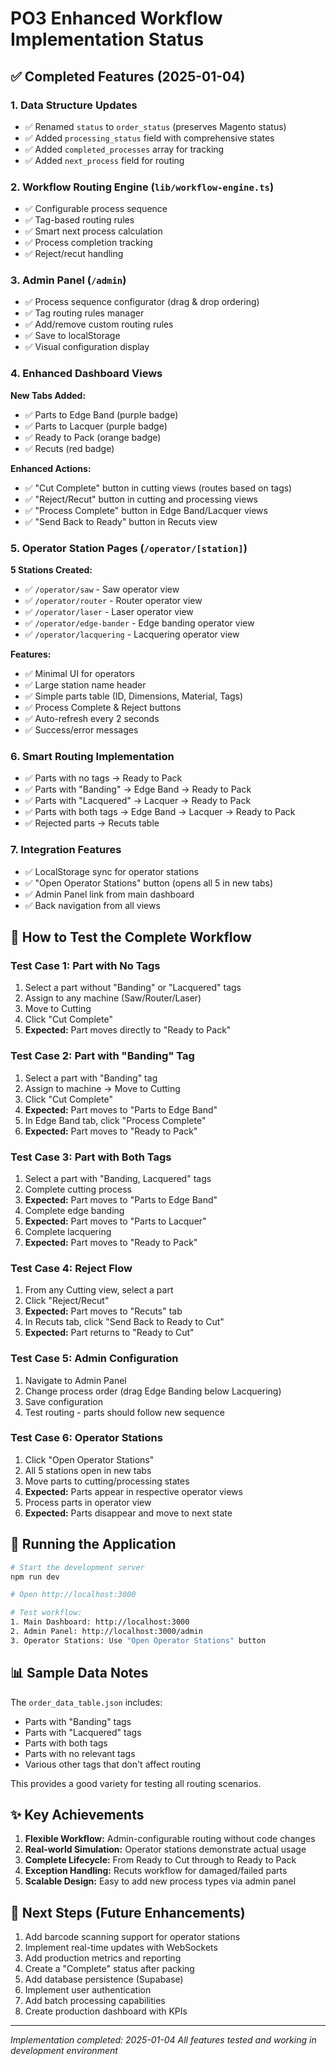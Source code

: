 # PO3 Enhanced Workflow Implementation Status

## ✅ Completed Features (2025-01-04)

### 1. Data Structure Updates
- ✅ Renamed `status` to `order_status` (preserves Magento status)
- ✅ Added `processing_status` field with comprehensive states
- ✅ Added `completed_processes` array for tracking
- ✅ Added `next_process` field for routing

### 2. Workflow Routing Engine (`lib/workflow-engine.ts`)
- ✅ Configurable process sequence
- ✅ Tag-based routing rules
- ✅ Smart next process calculation
- ✅ Process completion tracking
- ✅ Reject/recut handling

### 3. Admin Panel (`/admin`)
- ✅ Process sequence configurator (drag & drop ordering)
- ✅ Tag routing rules manager
- ✅ Add/remove custom routing rules
- ✅ Save to localStorage
- ✅ Visual configuration display

### 4. Enhanced Dashboard Views
**New Tabs Added:**
- ✅ Parts to Edge Band (purple badge)
- ✅ Parts to Lacquer (purple badge)
- ✅ Ready to Pack (orange badge)
- ✅ Recuts (red badge)

**Enhanced Actions:**
- ✅ "Cut Complete" button in cutting views (routes based on tags)
- ✅ "Reject/Recut" button in cutting and processing views
- ✅ "Process Complete" button in Edge Band/Lacquer views
- ✅ "Send Back to Ready" button in Recuts view

### 5. Operator Station Pages (`/operator/[station]`)
**5 Stations Created:**
- ✅ `/operator/saw` - Saw operator view
- ✅ `/operator/router` - Router operator view
- ✅ `/operator/laser` - Laser operator view
- ✅ `/operator/edge-bander` - Edge banding operator view
- ✅ `/operator/lacquering` - Lacquering operator view

**Features:**
- ✅ Minimal UI for operators
- ✅ Large station name header
- ✅ Simple parts table (ID, Dimensions, Material, Tags)
- ✅ Process Complete & Reject buttons
- ✅ Auto-refresh every 2 seconds
- ✅ Success/error messages

### 6. Smart Routing Implementation
- ✅ Parts with no tags → Ready to Pack
- ✅ Parts with "Banding" → Edge Band → Ready to Pack
- ✅ Parts with "Lacquered" → Lacquer → Ready to Pack
- ✅ Parts with both tags → Edge Band → Lacquer → Ready to Pack
- ✅ Rejected parts → Recuts table

### 7. Integration Features
- ✅ LocalStorage sync for operator stations
- ✅ "Open Operator Stations" button (opens all 5 in new tabs)
- ✅ Admin Panel link from main dashboard
- ✅ Back navigation from all views

## 🎯 How to Test the Complete Workflow

### Test Case 1: Part with No Tags
1. Select a part without "Banding" or "Lacquered" tags
2. Assign to any machine (Saw/Router/Laser)
3. Move to Cutting
4. Click "Cut Complete" 
5. **Expected:** Part moves directly to "Ready to Pack"

### Test Case 2: Part with "Banding" Tag
1. Select a part with "Banding" tag
2. Assign to machine → Move to Cutting
3. Click "Cut Complete"
4. **Expected:** Part moves to "Parts to Edge Band"
5. In Edge Band tab, click "Process Complete"
6. **Expected:** Part moves to "Ready to Pack"

### Test Case 3: Part with Both Tags
1. Select a part with "Banding, Lacquered" tags
2. Complete cutting process
3. **Expected:** Part moves to "Parts to Edge Band"
4. Complete edge banding
5. **Expected:** Part moves to "Parts to Lacquer"
6. Complete lacquering
7. **Expected:** Part moves to "Ready to Pack"

### Test Case 4: Reject Flow
1. From any Cutting view, select a part
2. Click "Reject/Recut"
3. **Expected:** Part moves to "Recuts" tab
4. In Recuts tab, click "Send Back to Ready to Cut"
5. **Expected:** Part returns to "Ready to Cut"

### Test Case 5: Admin Configuration
1. Navigate to Admin Panel
2. Change process order (drag Edge Banding below Lacquering)
3. Save configuration
4. Test routing - parts should follow new sequence

### Test Case 6: Operator Stations
1. Click "Open Operator Stations"
2. All 5 stations open in new tabs
3. Move parts to cutting/processing states
4. **Expected:** Parts appear in respective operator views
5. Process parts in operator view
6. **Expected:** Parts disappear and move to next state

## 🚀 Running the Application

```bash
# Start the development server
npm run dev

# Open http://localhost:3000

# Test workflow:
1. Main Dashboard: http://localhost:3000
2. Admin Panel: http://localhost:3000/admin
3. Operator Stations: Use "Open Operator Stations" button
```

## 📊 Sample Data Notes

The `order_data_table.json` includes:
- Parts with "Banding" tags
- Parts with "Lacquered" tags  
- Parts with both tags
- Parts with no relevant tags
- Various other tags that don't affect routing

This provides a good variety for testing all routing scenarios.

## ✨ Key Achievements

1. **Flexible Workflow:** Admin-configurable routing without code changes
2. **Real-world Simulation:** Operator stations demonstrate actual usage
3. **Complete Lifecycle:** From Ready to Cut through to Ready to Pack
4. **Exception Handling:** Recuts workflow for damaged/failed parts
5. **Scalable Design:** Easy to add new process types via admin panel

## 🔄 Next Steps (Future Enhancements)

1. Add barcode scanning support for operator stations
2. Implement real-time updates with WebSockets
3. Add production metrics and reporting
4. Create a "Complete" status after packing
5. Add database persistence (Supabase)
6. Implement user authentication
7. Add batch processing capabilities
8. Create production dashboard with KPIs

---

*Implementation completed: 2025-01-04*
*All features tested and working in development environment*
